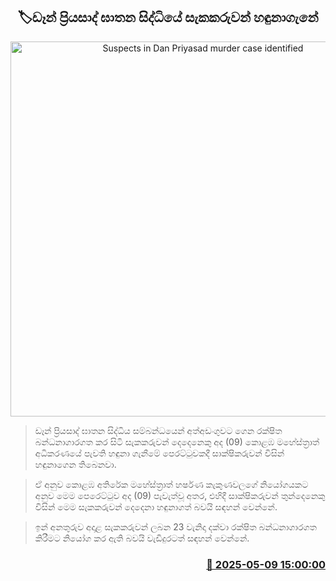 <p align='center'><b><h2 align='center' title='Suspects in Dan Priyasad murder case identified'>🏷ඩෑන් ප්‍රියසාද් ඝාතන සිද්ධියේ සැකකරුවන් හඳුනාගැනේ</h2></b></p>
<p align='center'><img src='https://helakuru.sgp1.cdn.digitaloceanspaces.com/esana/images/lib/dan-priyasad-archived.jpg' width='600' alt='Suspects in Dan Priyasad murder case identified'></p>

> ඩෑන් ප්‍රියසාද් ඝාතන සිද්ධිය සම්බන්ධයෙන් අත්අඩංගුවට ගෙන රක්ෂිත බන්ධනාගාරගත කර සිටි සැකකරුවන් දෙදෙනෙකු අද (09) කොළඹ මහේස්ත්‍රාත් අධිකරණයේ පැවති හඳුනා ගැනීමේ පෙරට්ටුවකදී සාක්ෂිකරුවන් විසින් හඳුනාගෙන තිබෙනවා.

> ඒ අනුව කොළඹ අතිරේක මහේස්ත්‍රාත් හර්ෂණ කැකුණවලගේ නියෝගයකට අනුව මෙම පෙරෙට්ටුව අද (09) පැවැත්වූ අතර, එහිදී සාක්ෂිකරුවන් තුන්දෙනෙකු විසින් මෙම සැකකරුවන් දෙදෙනා හඳුනාගත් බවයි සඳහන් වෙන්නේ.

> ඉන් අනතුරුව අදාළ සැකකරුවන් ලබන 23 වැනිදා දක්වා රක්ෂිත බන්ධනාගාරගත කිරීමට නියෝග කර ඇති බවයි වැඩිදුරටත් සඳහන් වෙන්නේ.



<h3 align='right'><a href='https://www.helakuru.lk/esana/p/109977/'>📅 2025-05-09 15:00:00</a></h3>
